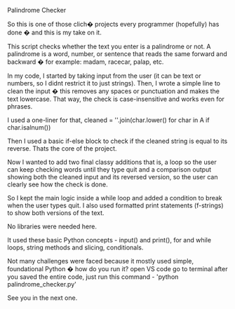 Palindrome Checker

So this is one of those clich� projects every programmer (hopefully) has done � and this is my take on it.

This script checks whether the text you enter is a palindrome or not. A palindrome is a word, number, or sentence that reads the same forward and backward � for example: madam, racecar, palap, etc.

In my code, I started by taking input from the user (it can be text or numbers, so I didnt restrict it to just strings). Then, I wrote a simple line to clean the input � this removes any spaces or punctuation and makes the text lowercase. That way, the check is case-insensitive and works even for phrases. 

I used a one-liner for that, 
cleaned = ''.join(char.lower() for char in A if char.isalnum())

Then I used a basic if-else block to check if the cleaned string is equal to its reverse. Thats the core of the project.

Now I wanted to add two final classy additions that is, a loop so the user can keep checking words until they type quit and a comparison output showing both the cleaned input and its reversed version, so the user can clearly see how the check is done.

So I kept the main logic inside a while loop and added a condition to break when the user types quit. I also used formatted print statements (f-strings) to show both versions of the text.

No libraries were needed here. 

It used these basic Python concepts - input() and print(), for and while loops, string methods and slicing, conditionals.

Not many challenges were faced because it mostly used simple, foundational Python � how do you run it? open VS code go to terminal after you saved the entire code, just run this command - 'python palindrome_checker.py'

See you in the next one.
